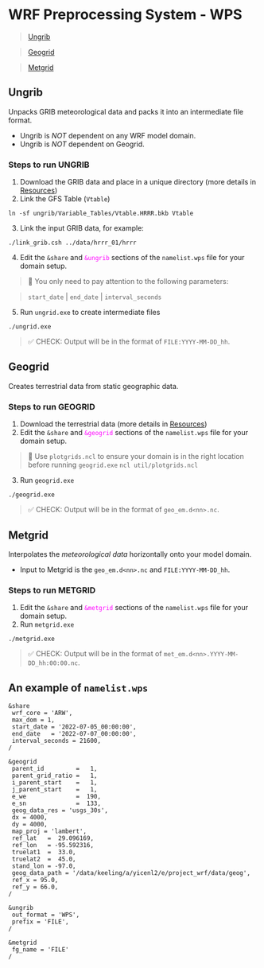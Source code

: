 # WRF Preprocessing System - WPS

> [Ungrib](#ungrib)

> [Geogrid](#geogrid)

> [Metgrid](#metgrid)

## **Ungrib** 
Unpacks GRIB meteorological data and packs it into an intermediate file format.
* Ungrib is *NOT* dependent on any WRF model domain.
* Ungrib is *NOT* dependent on Geogrid.

### Steps to run UNGRIB
1. Download the GRIB data and place in a unique directory (more details in [Resources](resources.md))
2. Link the GFS Table (`Vtable`)
```
ln -sf ungrib/Variable_Tables/Vtable.HRRR.bkb Vtable
```
3. Link the input GRIB data, for example:
```
./link_grib.csh ../data/hrrr_01/hrrr
```
4. Edit the `&share` and <span style="color: magenta;">`&ungrib`</span> sections of 
the `namelist.wps` file for your domain setup.
> 🔔 You only need to pay attention to the following parameters:

> `start_date` | `end_date` | `interval_seconds`
5. Run `ungrid.exe` to create intermediate files
```
./ungrid.exe
```

> ✅ CHECK: Output will be in the format of `FILE:YYYY-MM-DD_hh`.

## **Geogrid** 
Creates terrestrial data from static geographic data.

### Steps to run GEOGRID
1. Download the terrestrial data (more details in [Resources](resources.md))
2. Edit the `&share` and <span style="color: magenta;">`&geogrid`</span> sections 
of the `namelist.wps` file for your domain setup.
> 🔔 Use `plotgrids.ncl` to ensure your domain is in the right location before running `geogrid.exe`
``` ncl util/plotgrids.ncl ```
3. Run `geogrid.exe`

```
./geogrid.exe
```

> ✅ CHECK: Output will be in the format of `geo_em.d<nn>.nc`.


## **Metgrid** 
Interpolates the _meteorological data_ horizontally onto your model domain.
* Input to Metgrid is the `geo_em.d<nn>.nc` and `FILE:YYYY-MM-DD_hh`.

### Steps to run METGRID
1. Edit the `&share` and <span style="color: magenta;">`&metgrid`</span> sections of 
the `namelist.wps` file for your domain setup.
2. Run `metgrid.exe`

```
./metgrid.exe
```

> ✅ CHECK: Output will be in the format of `met_em.d<nn>.YYYY-MM-DD_hh:00:00.nc`.

## An example of `namelist.wps`
```
&share
 wrf_core = 'ARW',
 max_dom = 1,
 start_date = '2022-07-05_00:00:00',
 end_date   = '2022-07-07_00:00:00',
 interval_seconds = 21600,
/

&geogrid
 parent_id         =   1,
 parent_grid_ratio =   1,
 i_parent_start    =   1,
 j_parent_start    =   1,
 e_we              =  190,
 e_sn              =  133,
 geog_data_res = 'usgs_30s',
 dx = 4000,
 dy = 4000,
 map_proj = 'lambert',
 ref_lat   =  29.096169,
 ref_lon   = -95.592316,
 truelat1  =  33.0,
 truelat2  =  45.0,
 stand_lon = -97.0,
 geog_data_path = '/data/keeling/a/yicenl2/e/project_wrf/data/geog',
 ref_x = 95.0,
 ref_y = 66.0,
/

&ungrib
 out_format = 'WPS',
 prefix = 'FILE',
/

&metgrid
 fg_name = 'FILE'
/
```